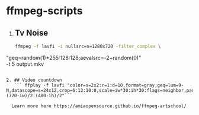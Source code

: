 # ffmpeg-scripts

1. ## Tv Noise
   ```bash
   ffmpeg -f lavfi -i nullsrc=s=1280x720 -filter_complex \
"geq=random(1)*255:128:128;aevalsrc=-2+random(0)" \
-t 5 output.mkv

```

2. ## Video countdown
   ``` ffplay -f lavfi "color=s=2x2:r=1:d=10,format=gray,geq=lum=9-N,datascope=s=24x12,crop=6:12:10:0,scale=iw*30:ih*30:flags=neighbor,pad=720:480:(720-iw)/2:(480-ih)/2"```

  Learn more here https://amiaopensource.github.io/ffmpeg-artschool/
